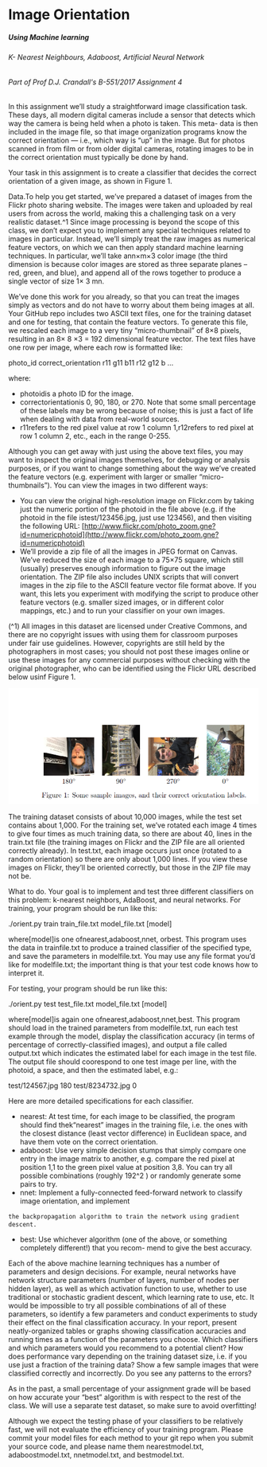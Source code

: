 # Image Orientation
##### Using Machine learning
###### K- Nearest Neighbours, Adaboost, Artificial Neural Network
###### Part of Prof D.J. Crandall's B-551/2017 Assignment 4

In this assignment we’ll study a straightforward image classification task. These days, all modern digital
cameras include a sensor that detects which way the camera is being held when a photo is taken. This meta-
data is then included in the image file, so that image organization programs know the correct orientation —
i.e., which way is “up” in the image. But for photos scanned in from film or from older digital cameras,
rotating images to be in the correct orientation must typically be done by hand.

Your task in this assignment is to create a classifier that decides the correct orientation of a given image, as
shown in Figure 1.

Data.To help you get started, we’ve prepared a dataset of images from the Flickr photo sharing website.
The images were taken and uploaded by real users from across the world, making this a challenging task
on a very realistic dataset.^1 Since image processing is beyond the scope of this class, we don’t expect you
to implement any special techniques related to images in particular. Instead, we’ll simply treat the raw
images as numerical feature vectors, on which we can then apply standard machine learning techniques. In
particular, we’ll take ann×m×3 color image (the third dimension is because color images are stored as
three separate planes – red, green, and blue), and append all of the rows together to produce a single vector
of size 1× 3 mn.

We’ve done this work for you already, so that you can treat the images simply as vectors and do not have to
worry about them being images at all. Your GitHub repo includes two ASCII text files, one for the training
dataset and one for testing, that contain the feature vectors. To generate this file, we rescaled each image
to a very tiny “micro-thumbnail” of 8×8 pixels, resulting in an 8× 8 ×3 = 192 dimensional feature vector.
The text files have one row per image, where each row is formatted like:

photo_id correct_orientation r11 g11 b11 r12 g12 b ...

where:

- photoidis a photo ID for the image.
- correctorientationis 0, 90, 180, or 270. Note that some small percentage of these labels may be
    wrong because of noise; this is just a fact of life when dealing with data from real-world sources.
- r11refers to the red pixel value at row 1 column 1,r12refers to red pixel at row 1 column 2, etc.,
    each in the range 0-255.

Although you can get away with just using the above text files, you may want to inspect the original images
themselves, for debugging or analysis purposes, or if you want to change something about the way we’ve
created the feature vectors (e.g. experiment with larger or smaller “micro-thumbnails”). You can view the
images in two different ways:

- You can view the original high-resolution image on Flickr.com by taking just the numeric portion of
    the photoid in the file above (e.g. if the photoid in the file istest/123456.jpg, just use 123456),
    and then visiting the following URL:
    [http://www.flickr.com/photo_zoom.gne?id=numericphotoid](http://www.flickr.com/photo_zoom.gne?id=numericphotoid)
- We’ll provide a zip file of all the images in JPEG format on Canvas. We’ve reduced the size of each
    image to a 75×75 square, which still (usually) preserves enough information to figure out the image orientation. The ZIP file also includes UNIX scripts that will convert images in the zip file to the
ASCII feature vector file format above. If you want, this lets you experiment with modifying the script
to produce other feature vectors (e.g. smaller sized images, or in different color mappings, etc.) and
to run your classifier on your own images.

(^1) All images in this dataset are licensed under Creative Commons, and there are no copyright issues with using them for
classroom purposes under fair use guidelines. However, copyrights are still held by the photographers in most cases; you should
not post these images online or use these images for any commercial purposes without checking with the original photographer,
who can be identified using the Flickr URL described below usinf Figure 1.

![alt text](https://github.com/morparia-p/Image_Orientation/blob/master/Figure%201.PNG)

The training dataset consists of about 10,000 images, while the test set contains about 1,000. For the training
set, we’ve rotated each image 4 times to give four times as much training data, so there are about 40,
lines in the train.txt file (the training images on Flickr and the ZIP file are all oriented correctly already). In
test.txt, each image occurs just once (rotated to a random orientation) so there are only about 1,000 lines.
If you view these images on Flickr, they’ll be oriented correctly, but those in the ZIP file may not be.

What to do. Your goal is to implement and test three different classifiers on this problem: k-nearest
neighbors, AdaBoost, and neural networks. For training, your program should be run like this:

./orient.py train train_file.txt model_file.txt [model]

where[model]is one ofnearest,adaboost,nnet, orbest. This program uses the data in trainfile.txt to
produce a trained classifier of the specified type, and save the parameters in modelfile.txt. You may use any
file format you’d like for modelfile.txt; the important thing is that your test code knows how to interpret it.

For testing, your program should be run like this:

./orient.py test test_file.txt model_file.txt [model]

where[model]is again one ofnearest,adaboost,nnet,best. This program should load in the trained
parameters from modelfile.txt, run each test example through the model, display the classification accuracy
(in terms of percentage of correctly-classified images), and output a file called output.txt which indicates the
estimated label for each image in the test file. The output file should coorespond to one test image per line,
with the photoid, a space, and then the estimated label, e.g.:

test/124567.jpg 180
test/8234732.jpg 0

Here are more detailed specifications for each classifier.

- nearest: At test time, for each image to be classified, the program should find thek“nearest” images
    in the training file, i.e. the ones with the closest distance (least vector difference) in Euclidean space,
    and have them vote on the correct orientation.
- adaboost: Use very simple decision stumps that simply compare one entry in the image matrix to
    another, e.g. compare the red pixel at position 1,1 to the green pixel value at position 3,8. You can
    try all possible combinations (roughly 192^2 ) or randomly generate some pairs to try.
- nnet: Implement a fully-connected feed-forward network to classify image orientation, and implement


```
the backpropagation algorithm to train the network using gradient descent.
```
- best: Use whichever algorithm (one of the above, or something completely different!) that you recom-
    mend to give the best accuracy.

Each of the above machine learning techniques has a number of parameters and design decisions. For example,
neural networks have network structure parameters (number of layers, number of nodes per hidden layer),
as well as which activation function to use, whether to use traditional or stochastic gradient descent, which
learning rate to use, etc. It would be impossible to try all possible combinations of all of these parameters, so
identify a few parameters and conduct experiments to study their effect on the final classification accuracy.
In your report, present neatly-organized tables or graphs showing classification accuracies and running times
as a function of the parameters you choose. Which classifiers and which parameters would you recommend
to a potential client? How does performance vary depending on the training dataset size, i.e. if you use just
a fraction of the training data? Show a few sample images that were classified correctly and incorrectly. Do
you see any patterns to the errors?

As in the past, a small percentage of your assignment grade will be based on how accurate your “best”
algorithm is with respect to the rest of the class. We will use a separate test dataset, so make sure to avoid
overfitting!

Although we expect the testing phase of your classifiers to be relatively fast, we will not evaluate the
efficiency of your training program. Please commit your model files for each method to your git repo when
you submit your source code, and please name them nearestmodel.txt, adaboostmodel.txt, nnetmodel.txt,
and bestmodel.txt.
